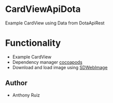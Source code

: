 # CardViewApiDota
Example CardView using Data from DotaApiRest

# Functionality
- Example CardView
- Dependency manager [cocoapods](https://cocoapods.org/)
- Download and load image using [SDWebImage](https://github.com/rs/SDWebImage)

## Author
- Anthony Ruiz 
